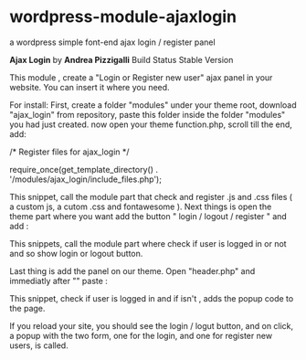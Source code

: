 # wordpress-module-ajaxlogin
a wordpress simple font-end ajax login / register panel


<strong>Ajax Login</strong> by <strong>Andrea Pizzigalli</strong>
Build Status Stable Version

This module , create a "Login or Register new user" ajax panel in your website.
You can insert it where you need.

For install:
First, create a folder "modules" under your theme root,  download "ajax_login" from repository, paste this folder inside the folder "modules" you had just created.
now open your theme function.php, scroll till the end, add:

 /* Register files for ajax_login */

require_once(get_template_directory() . '/modules/ajax_login/include_files.php');

This snippet, call the module part that check and register .js and .css files ( a custom js, a cutom .css and fontawesome ).
Next things is open the theme part where you want add the button " login / logout / register " and add :

<?php require_once(get_template_directory() . '/modules/ajax_login/ajax_loginlogout_buttons.php'); ?>

This snippets, call the module part where check if user is logged in or not and so show login or logout button.

Last thing is add the panel on our theme.
Open "header.php" and immediatly after "<body>"  paste :

<?php
if ( !is_user_logged_in() ) {
	require_once(get_template_directory() . '/modules/ajax_login/ajax_login.php');
}
?>

This snippet, check if user is logged in and if isn't , adds the popup code to the page.

If you reload your site, you should see the login / logut button, and on click, a popup with the two form, one for the login, and one for register new users, is called.
